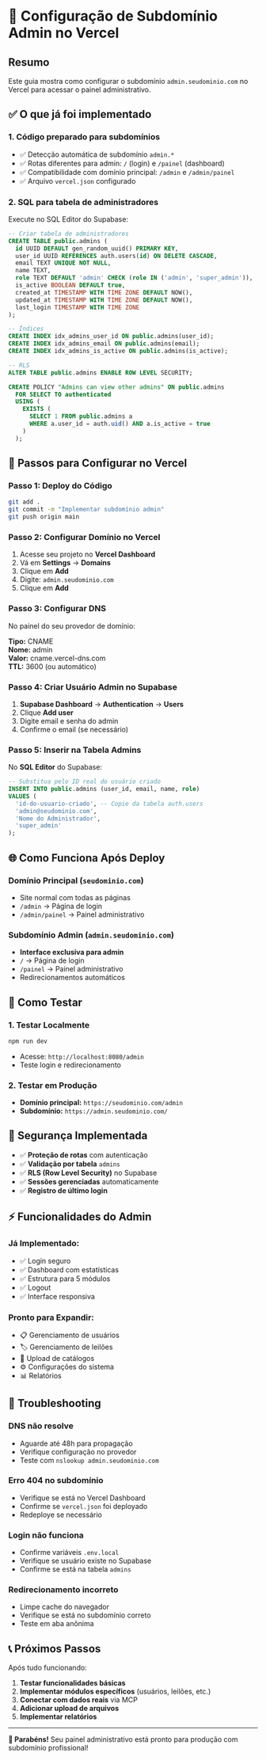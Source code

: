 # 🚀 Configuração de Subdomínio Admin no Vercel

## Resumo
Este guia mostra como configurar o subdomínio `admin.seudominio.com` no Vercel para acessar o painel administrativo.

## ✅ O que já foi implementado

### 1. **Código preparado para subdomínios**
- ✅ Detecção automática de subdomínio `admin.*`
- ✅ Rotas diferentes para admin: `/` (login) e `/painel` (dashboard)
- ✅ Compatibilidade com domínio principal: `/admin` e `/admin/painel`
- ✅ Arquivo `vercel.json` configurado

### 2. **SQL para tabela de administradores**
Execute no SQL Editor do Supabase:

```sql
-- Criar tabela de administradores
CREATE TABLE public.admins (
  id UUID DEFAULT gen_random_uuid() PRIMARY KEY,
  user_id UUID REFERENCES auth.users(id) ON DELETE CASCADE,
  email TEXT UNIQUE NOT NULL,
  name TEXT,
  role TEXT DEFAULT 'admin' CHECK (role IN ('admin', 'super_admin')),
  is_active BOOLEAN DEFAULT true,
  created_at TIMESTAMP WITH TIME ZONE DEFAULT NOW(),
  updated_at TIMESTAMP WITH TIME ZONE DEFAULT NOW(),
  last_login TIMESTAMP WITH TIME ZONE
);

-- Índices
CREATE INDEX idx_admins_user_id ON public.admins(user_id);
CREATE INDEX idx_admins_email ON public.admins(email);
CREATE INDEX idx_admins_is_active ON public.admins(is_active);

-- RLS
ALTER TABLE public.admins ENABLE ROW LEVEL SECURITY;

CREATE POLICY "Admins can view other admins" ON public.admins
  FOR SELECT TO authenticated
  USING (
    EXISTS (
      SELECT 1 FROM public.admins a 
      WHERE a.user_id = auth.uid() AND a.is_active = true
    )
  );
```

## 🔧 Passos para Configurar no Vercel

### Passo 1: Deploy do Código
```bash
git add .
git commit -m "Implementar subdomínio admin"
git push origin main
```

### Passo 2: Configurar Domínio no Vercel
1. Acesse seu projeto no **Vercel Dashboard**
2. Vá em **Settings** → **Domains**
3. Clique em **Add**
4. Digite: `admin.seudominio.com`
5. Clique em **Add**

### Passo 3: Configurar DNS
No painel do seu provedor de domínio:

**Tipo:** CNAME  
**Nome:** admin  
**Valor:** cname.vercel-dns.com  
**TTL:** 3600 (ou automático)

### Passo 4: Criar Usuário Admin no Supabase
1. **Supabase Dashboard** → **Authentication** → **Users**
2. Clique **Add user**
3. Digite email e senha do admin
4. Confirme o email (se necessário)

### Passo 5: Inserir na Tabela Admins
No **SQL Editor** do Supabase:

```sql
-- Substitua pelo ID real do usuário criado
INSERT INTO public.admins (user_id, email, name, role)
VALUES (
  'id-do-usuario-criado', -- Copie da tabela auth.users
  'admin@seudominio.com',
  'Nome do Administrador',
  'super_admin'
);
```

## 🌐 Como Funciona Após Deploy

### Domínio Principal (`seudominio.com`)
- Site normal com todas as páginas
- `/admin` → Página de login
- `/admin/painel` → Painel administrativo

### Subdomínio Admin (`admin.seudominio.com`)
- **Interface exclusiva para admin**
- `/` → Página de login
- `/painel` → Painel administrativo
- Redirecionamentos automáticos

## 🧪 Como Testar

### 1. Testar Localmente
```bash
npm run dev
```
- Acesse: `http://localhost:8080/admin`
- Teste login e redirecionamento

### 2. Testar em Produção
- **Domínio principal:** `https://seudominio.com/admin`
- **Subdomínio:** `https://admin.seudominio.com/`

## 🔐 Segurança Implementada

- ✅ **Proteção de rotas** com autenticação
- ✅ **Validação por tabela** `admins`
- ✅ **RLS (Row Level Security)** no Supabase
- ✅ **Sessões gerenciadas** automaticamente
- ✅ **Registro de último login**

## ⚡ Funcionalidades do Admin

### Já Implementado:
- ✅ Login seguro
- ✅ Dashboard com estatísticas
- ✅ Estrutura para 5 módulos
- ✅ Logout
- ✅ Interface responsiva

### Pronto para Expandir:
- 📋 Gerenciamento de usuários
- 🏷️ Gerenciamento de leilões  
- 📁 Upload de catálogos
- ⚙️ Configurações do sistema
- 📊 Relatórios

## 🚨 Troubleshooting

### DNS não resolve
- Aguarde até 48h para propagação
- Verifique configuração no provedor
- Teste com `nslookup admin.seudominio.com`

### Erro 404 no subdomínio
- Verifique se está no Vercel Dashboard
- Confirme se `vercel.json` foi deployado
- Redeploye se necessário

### Login não funciona
- Confirme variáveis `.env.local`
- Verifique se usuário existe no Supabase
- Confirme se está na tabela `admins`

### Redirecionamento incorreto
- Limpe cache do navegador
- Verifique se está no subdomínio correto
- Teste em aba anônima

## 📞 Próximos Passos

Após tudo funcionando:

1. **Testar funcionalidades básicas**
2. **Implementar módulos específicos** (usuários, leilões, etc.)
3. **Conectar com dados reais** via MCP
4. **Adicionar upload de arquivos**
5. **Implementar relatórios**

---

**🎉 Parabéns!** Seu painel administrativo está pronto para produção com subdomínio profissional!
